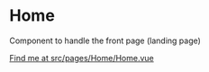 # Home

Component to handle the front page (landing page)

[Find me at src/pages/Home/Home.vue](https://github.com/FAIRsharing/fairsharing.github.io/tree/moreWorkflowTest/src/pages/Home/Home.vue)